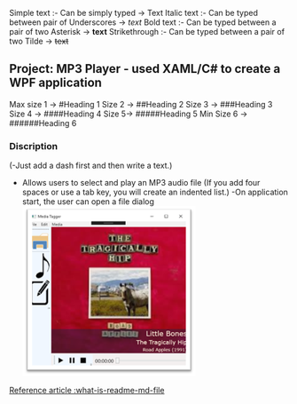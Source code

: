 ﻿Simple text :- Can be simply typed → Text
Italic text :- Can be typed between pair of Underscores → _text_
Bold text :- Can be typed between a pair of two Asterisk → **text**
Strikethrough :- Can be typed between a pair of two Tilde → ~~text~~

## Project: MP3 Player - used XAML/C# to create a WPF application 

Max size 1 → #Heading 1
Size 2 → ##Heading 2
Size 3 → ###Heading 3
Size 4 → ####Heading 4
Size 5→ #####Heading 5
Min Size 6 → ######Heading 6

### Discription
(-Just add a dash first and then write a text.)
- Allows users to select and play an MP3 audio file
	(If you add four spaces or use a tab key, you will create an indented list.)
	-On application start, the user can open a file dialog
![image](./images/File-Menu.png)


[Reference article :what-is-readme-md-file](https://www.geeksforgeeks.org/what-is-readme-md-file/)
